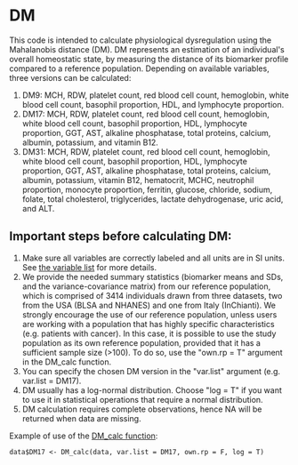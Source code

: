 # DM

This code is intended to calculate physiological dysregulation using the Mahalanobis distance (DM). DM represents an estimation of an individual's overall homeostatic state, by measuring the distance of its biomarker profile compared to a reference population. Depending on available variables, three versions can be calculated:
1. DM9: MCH, RDW, platelet count, red blood cell count, hemoglobin, white blood cell count, basophil proportion, HDL, and lymphocyte proportion.
2. DM17: MCH, RDW, platelet count, red blood cell count, hemoglobin, white blood cell count, basophil proportion, HDL, lymphocyte proportion, GGT, AST, alkaline phosphatase, total proteins, calcium, albumin, potassium, and vitamin B12.
3. DM31: MCH, RDW, platelet count, red blood cell count, hemoglobin, white blood cell count, basophil proportion, HDL, lymphocyte proportion, GGT, AST, alkaline phosphatase, total proteins, calcium, albumin, potassium, vitamin B12, hematocrit, MCHC, neutrophil proportion, monocyte proportion, ferritin, glucose, chloride, sodium, folate, total cholesterol, triglycerides, lactate dehydrogenase, uric acid, and ALT.

## Important steps before calculating DM:
1. Make sure all variables are correctly labeled and all units are in SI units. See [the variable list](https://github.com/cohenaginglab/DM/blob/6262be62e8cfa90df7d1f1393f1ba48d991d2458/Variable%20units.pdf) for more details.
2. We provide the needed summary statistics (biomarker means and SDs, and the variance-covariance matrix) from our reference population, which is comprised of 3414 individuals drawn from three datasets, two from the USA (BLSA and NHANES) and one from Italy (InChianti). We strongly encourage the use of our reference population, unless users are working with a population that has highly specific characteristics (e.g. patients with cancer). In this case, it is possible to use the study population as its own reference population, provided that it has a sufficient sample size (>100). To do so, use the "own.rp = T" argument in the DM_calc function.
3. You can specify the chosen DM version in the "var.list" argument (e.g. var.list = DM17).
4. DM usually has a log-normal distribution. Choose "log = T" if you want to use it in statistical operations that require a normal distribution.
5. DM calculation requires complete observations, hence NA will be returned when data are missing.

Example of use of the [DM_calc function](https://github.com/cohenaginglab/DM/blob/f4c227e39e806722e2a5aba1c36e27279a3f4cf3/DM%20calculation.R):
```
data$DM17 <- DM_calc(data, var.list = DM17, own.rp = F, log = T)
```
